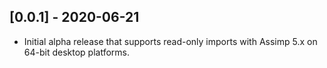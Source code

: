 ## [0.0.1] - 2020-06-21

* Initial alpha release that supports read-only imports with Assimp 5.x
  on 64-bit desktop platforms.
